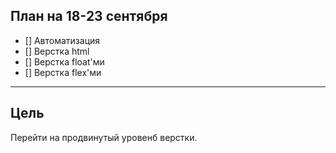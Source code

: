 ## План на 18-23 сентября
- [] Автоматизация
- [] Верстка html
- [] Верстка float'ми
- [] Верстка flex'ми
***
## Цель
Перейти на продвинутый уровенб верстки.
